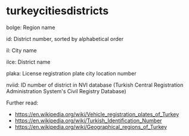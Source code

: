# turkeycitiesdistricts

 bolge: Region name
 
 id: District number, sorted by alphabetical order
 
 il: City name
 
 ilce: District name
 
 plaka: License registration plate city location number
 
 nviid: ID number of district in NVI database (Turkish Central Registration Administration System's Civil Registry Database)
 
 Further read:
  * https://en.wikipedia.org/wiki/Vehicle_registration_plates_of_Turkey
  * https://en.wikipedia.org/wiki/Turkish_Identification_Number
  * https://en.wikipedia.org/wiki/Geographical_regions_of_Turkey

